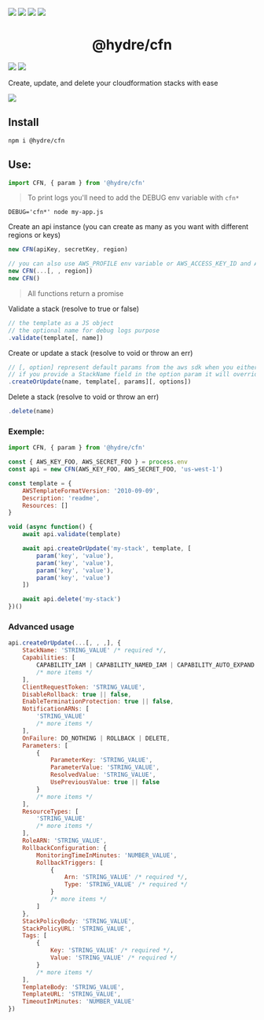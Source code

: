 ![][licence] [![][npm]][npmlink] [![][travis]][travislink] [![][npmdl]][npmlink]

<h1 align=center>@hydre/cfn</h1>

[![][discord]][discordlink] [![][twitter]][twitterlink]

[licence]: https://img.shields.io/github/license/HydreIO/cfn.svg?style=for-the-badge
[npm]: https://img.shields.io/npm/v/@hydre/cfn.svg?logo=npm&style=for-the-badge
[npmlink]: https://www.npmjs.com/package/@hydre/cfn
[travis]: https://img.shields.io/travis/com/HydreIO/cfn.svg?logo=travis&style=for-the-badge
[travislink]: https://travis-ci.com/HydreIO/cfn
[twitter]: https://img.shields.io/badge/follow-us-blue.svg?logo=twitter&style=for-the-badge
[twitterlink]: https://twitter.com/hydreio
[discord]: https://img.shields.io/discord/398114799776694272.svg?logo=discord&style=for-the-badge
[discordlink]: https://discord.gg/bRSpRpD
[npmdl]: https://img.shields.io/npm/dw/@hydre/cfn.svg?color=%239C27B0&style=for-the-badge

Create, update, and delete your cloudformation stacks with ease

![](https://i.imgur.com/WNmQXz7.png)

## Install

```
npm i @hydre/cfn
```

## Use:

```js
import CFN, { param } from '@hydre/cfn'
```

> To print logs you'll need to add the DEBUG env variable with `cfn*`

```
DEBUG='cfn*' node my-app.js
```

Create an api instance (you can create as many as you want with different regions or keys)

```js
new CFN(apiKey, secretKey, region)

// you can also use AWS_PROFILE env variable or AWS_ACCESS_KEY_ID and AWS_SECRET_ACCESS_KEY with a custom region
new CFN(...[, , region])
new CFN()
```

> All functions return a promise

Validate a stack (resolve to true or false)

```js
// the template as a JS object
// the optional name for debug logs purpose
.validate(template[, name])
```

Create or update a stack (resolve to void or throw an err)

```js
// [, option] represent default params from the aws sdk when you either create or update a stack
// if you provide a StackName field in the option param it will override the name param
.createOrUpdate(name, template[, params][, options])
```

Delete a stack (resolve to void or throw an err)

```js
.delete(name)
```

### Exemple:

```js
import CFN, { param } from '@hydre/cfn'

const { AWS_KEY_FOO, AWS_SECRET_FOO } = process.env
const api = new CFN(AWS_KEY_FOO, AWS_SECRET_FOO, 'us-west-1')

const template = {
	AWSTemplateFormatVersion: '2010-09-09',
	Description: 'readme',
	Resources: []
}

void (async function() {
	await api.validate(template)

	await api.createOrUpdate('my-stack', template, [
		param('key', 'value'),
		param('key', 'value'),
		param('key', 'value'),
		param('key', 'value')
	])

	await api.delete('my-stack')
})()
```

### Advanced usage

```js
api.createOrUpdate(...[, , ,], {
	StackName: 'STRING_VALUE' /* required */,
	Capabilities: [
		CAPABILITY_IAM | CAPABILITY_NAMED_IAM | CAPABILITY_AUTO_EXPAND
		/* more items */
	],
	ClientRequestToken: 'STRING_VALUE',
	DisableRollback: true || false,
	EnableTerminationProtection: true || false,
	NotificationARNs: [
		'STRING_VALUE'
		/* more items */
	],
	OnFailure: DO_NOTHING | ROLLBACK | DELETE,
	Parameters: [
		{
			ParameterKey: 'STRING_VALUE',
			ParameterValue: 'STRING_VALUE',
			ResolvedValue: 'STRING_VALUE',
			UsePreviousValue: true || false
		}
		/* more items */
	],
	ResourceTypes: [
		'STRING_VALUE'
		/* more items */
	],
	RoleARN: 'STRING_VALUE',
	RollbackConfiguration: {
		MonitoringTimeInMinutes: 'NUMBER_VALUE',
		RollbackTriggers: [
			{
				Arn: 'STRING_VALUE' /* required */,
				Type: 'STRING_VALUE' /* required */
			}
			/* more items */
		]
	},
	StackPolicyBody: 'STRING_VALUE',
	StackPolicyURL: 'STRING_VALUE',
	Tags: [
		{
			Key: 'STRING_VALUE' /* required */,
			Value: 'STRING_VALUE' /* required */
		}
		/* more items */
	],
	TemplateBody: 'STRING_VALUE',
	TemplateURL: 'STRING_VALUE',
	TimeoutInMinutes: 'NUMBER_VALUE'
})
```

